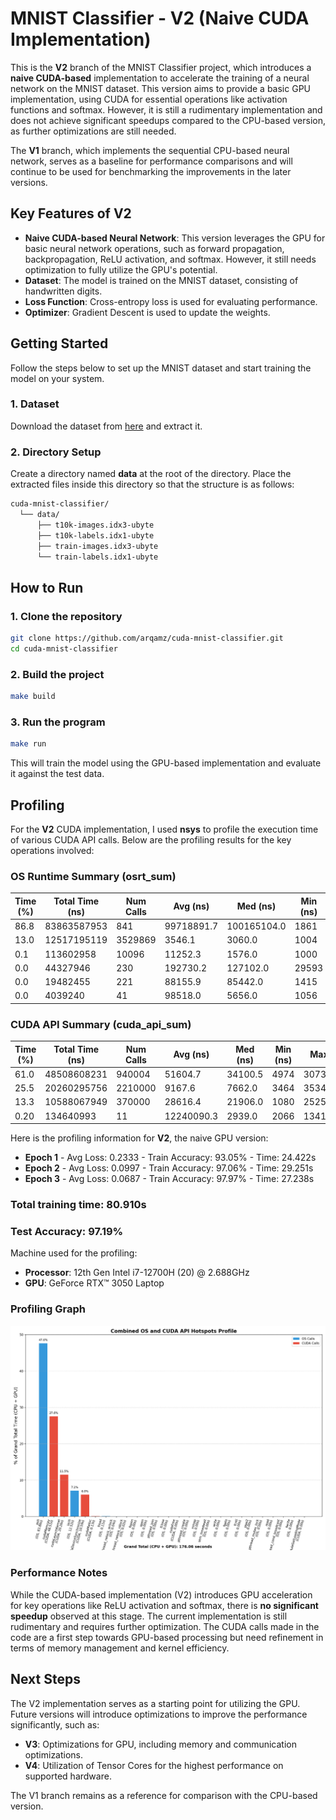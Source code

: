 # MNIST Classifier - V2 (Naive CUDA Implementation)

This is the **V2** branch of the MNIST Classifier project, which introduces a **naive CUDA-based** implementation to accelerate the training of a neural network on the MNIST dataset. This version aims to provide a basic GPU implementation, using CUDA for essential operations like activation functions and softmax. However, it is still a rudimentary implementation and does not achieve significant speedups compared to the CPU-based version, as further optimizations are still needed.

The **V1** branch, which implements the sequential CPU-based neural network, serves as a baseline for performance comparisons and will continue to be used for benchmarking the improvements in the later versions.

## Key Features of V2

- **Naive CUDA-based Neural Network**: This version leverages the GPU for basic neural network operations, such as forward propagation, backpropagation, ReLU activation, and softmax. However, it still needs optimization to fully utilize the GPU's potential.
- **Dataset**: The model is trained on the MNIST dataset, consisting of handwritten digits.
- **Loss Function**: Cross-entropy loss is used for evaluating performance.
- **Optimizer**: Gradient Descent is used to update the weights.

## Getting Started

Follow the steps below to set up the MNIST dataset and start training the model on your system.

### 1. Dataset

Download the dataset from [here](https://www.kaggle.com/datasets/hojjatk/mnist-dataset) and extract it.

### 2. Directory Setup

Create a directory named **data** at the root of the directory. Place the extracted files inside this directory so that the structure is as follows:

```bash
cuda-mnist-classifier/
  └── data/
      ├── t10k-images.idx3-ubyte
      ├── t10k-labels.idx1-ubyte
      ├── train-images.idx3-ubyte
      └── train-labels.idx1-ubyte
```

## How to Run

### 1. Clone the repository

```bash
git clone https://github.com/arqamz/cuda-mnist-classifier.git
cd cuda-mnist-classifier
```

### 2. Build the project

```bash
make build
```

### 3. Run the program

```bash
make run
```

This will train the model using the GPU-based implementation and evaluate it against the test data.

## Profiling

For the **V2** CUDA implementation, I used **nsys** to profile the execution time of various CUDA API calls. Below are the profiling results for the key operations involved:

### **OS Runtime Summary (osrt_sum)**

| Time (%) | Total Time (ns) | Num Calls | Avg (ns) | Med (ns) | Min (ns) | Max (ns) | StdDev (ns) | Name                   |
|----------|------------------|-----------|----------|----------|----------|----------|-------------|------------------------|
| 86.8     | 83863587953      | 841       | 99718891.7 | 100165104.0 | 1861     | 100587039 | 6295566.0  | poll                   |
| 13.0     | 12517195119      | 3529869   | 3546.1    | 3060.0   | 1004     | 80947660  | 44334.1    | ioctl                  |
| 0.1      | 113602958        | 10096     | 11252.3   | 1576.0   | 1000     | 14954506  | 150879.6   | fread                  |
| 0.0      | 44327946         | 230       | 192730.2  | 127102.0 | 29593    | 523269    | 138338.7   | pthread_rwlock_wrlock  |
| 0.0      | 19482455         | 221       | 88155.9   | 85442.0  | 1415     | 293876    | 46387.7    | pthread_rwlock_rdlock  |
| 0.0      | 4039240          | 41        | 98518.0   | 5656.0   | 1056     | 2152519   | 375794.1   | fopen                  |

### **CUDA API Summary (cuda_api_sum)**

| Time (%) | Total Time (ns) | Num Calls | Avg (ns)   | Med (ns)  | Min (ns) | Max (ns)  | StdDev (ns) | Name                   |
|----------|------------------|-----------|------------|-----------|----------|-----------|-------------|------------------------|
| 61.0     | 48508608231      | 940004    | 51604.7    | 34100.5   | 4974     | 3073556   | 43129.4     | cudaMemcpy             |
| 25.5     | 20260295756      | 2210000   | 9167.6     | 7662.0    | 3464     | 3534451   | 8833.6      | cudaLaunchKernel       |
| 13.3     | 10588067949      | 370000    | 28616.4    | 21906.0   | 1080     | 2525434   | 20982.0     | cudaDeviceSynchronize  |
| 0.20     | 134640993        | 11        | 12240090.3 | 2939.0    | 2066     | 134148210 | 40432571.5  | cudaMalloc             |

Here is the profiling information for **V2**, the naive GPU version:

- **Epoch 1** - Avg Loss: 0.2333 - Train Accuracy: 93.05% - Time: 24.422s
- **Epoch 2** - Avg Loss: 0.0997 - Train Accuracy: 97.06% - Time: 29.251s
- **Epoch 3** - Avg Loss: 0.0687 - Train Accuracy: 97.97% - Time: 27.238s

### Total training time: 80.910s

### Test Accuracy: 97.19%

Machine used for the profiling:

- **Processor**: 12th Gen Intel i7-12700H (20) @ 2.688GHz  
- **GPU**: GeForce RTX™ 3050 Laptop

### Profiling Graph

![NSYS Profiling](profile/graphs/nsys_profile_graph.png)

### Performance Notes

While the CUDA-based implementation (V2) introduces GPU acceleration for key operations like ReLU activation and softmax, there is **no significant speedup** observed at this stage. The current implementation is still rudimentary and requires further optimization. The CUDA calls made in the code are a first step towards GPU-based processing but need refinement in terms of memory management and kernel efficiency.

## Next Steps

The V2 implementation serves as a starting point for utilizing the GPU. Future versions will introduce optimizations to improve the performance significantly, such as:

- **V3**: Optimizations for GPU, including memory and communication optimizations.
- **V4**: Utilization of Tensor Cores for the highest performance on supported hardware.

The V1 branch remains as a reference for comparison with the CPU-based version.
